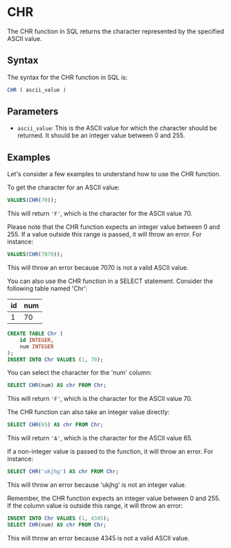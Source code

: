 # CHR

The CHR function in SQL returns the character represented by the specified ASCII value.

## Syntax

The syntax for the CHR function in SQL is:

```sql
CHR ( ascii_value )
```

## Parameters

- `ascii_value`: This is the ASCII value for which the character should be returned. It should be an integer value between 0 and 255.

## Examples

Let's consider a few examples to understand how to use the CHR function.

To get the character for an ASCII value:

```sql
VALUES(CHR(70));
```

This will return `'F'`, which is the character for the ASCII value 70.

Please note that the CHR function expects an integer value between 0 and 255. If a value outside this range is passed, it will throw an error. For instance:

```sql
VALUES(CHR(7070));
```

This will throw an error because 7070 is not a valid ASCII value.

You can also use the CHR function in a SELECT statement. Consider the following table named 'Chr':

| id  | num |
| --- | --- |
| 1   | 70  |

```sql
CREATE TABLE Chr (
    id INTEGER,
    num INTEGER
);
INSERT INTO Chr VALUES (1, 70);
```

You can select the character for the 'num' column:

```sql
SELECT CHR(num) AS chr FROM Chr;
```

This will return `'F'`, which is the character for the ASCII value 70.

The CHR function can also take an integer value directly:

```sql
SELECT CHR(65) AS chr FROM Chr;
```

This will return `'A'`, which is the character for the ASCII value 65.

If a non-integer value is passed to the function, it will throw an error. For instance:

```sql
SELECT CHR('ukjhg') AS chr FROM Chr;
```

This will throw an error because 'ukjhg' is not an integer value.

Remember, the CHR function expects an integer value between 0 and 255. If the column value is outside this range, it will throw an error:

```sql
INSERT INTO Chr VALUES (1, 4345);
SELECT CHR(num) AS chr FROM Chr;
```

This will throw an error because 4345 is not a valid ASCII value.